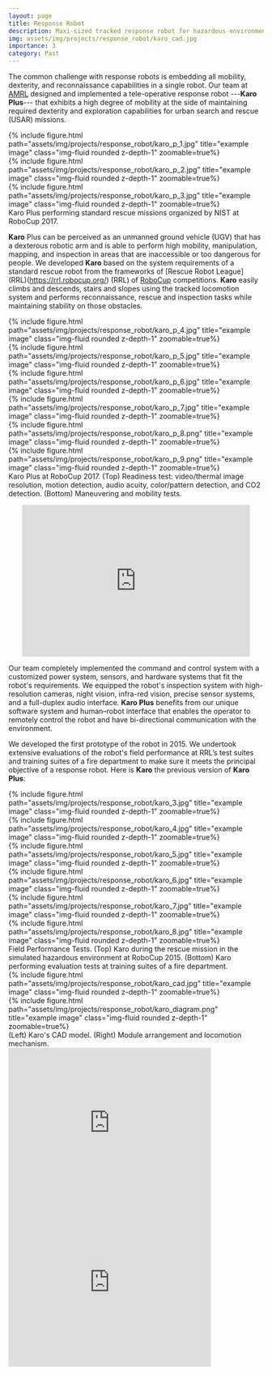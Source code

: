 ```yaml
---
layout: page
title: Response Robot
description: Maxi-sized tracked response robot for hazardous environments
img: assets/img/projects/response_robot/karo_cad.jpg
importance: 3
category: Past
---
```


The common challenge with response robots is embedding all mobility, dexterity, and reconnaissance capabilities in a single robot. Our team at [AMRL](https://mrl-amrl.ir/) designed and implemented a tele-operative response robot ---<b>Karo Plus</b>--- that exhibits a high degree of mobility at the side of maintaining required dexterity and exploration capabilities for urban search and rescue (USAR) missions.


<div class="row">
    <div class="col-sm mt-3 mt-md-0">
        {% include figure.html path="assets/img/projects/response_robot/karo_p_1.jpg" title="example image" class="img-fluid rounded z-depth-1" zoomable=true%}
    </div>
    <div class="col-sm mt-3 mt-md-0">
        {% include figure.html path="assets/img/projects/response_robot/karo_p_2.jpg" title="example image" class="img-fluid rounded z-depth-1" zoomable=true%}
    </div>
    <div class="col-sm mt-3 mt-md-0">
        {% include figure.html path="assets/img/projects/response_robot/karo_p_3.jpg" title="example image" class="img-fluid rounded z-depth-1" zoomable=true%}
    </div>
</div>
<div class="caption">
    Karo Plus performing standard rescue missions organized by NIST at RoboCup 2017.
</div>


<b>Karo</b> Plus can be perceived as an unmanned ground vehicle (UGV) that has a dexterous robotic arm and is able to perform high mobility, manipulation, mapping, and inspection in areas that are inaccessible or too dangerous for people. We developed <b>Karo</b> based on the system requirements of a standard rescue robot from the frameworks of [Rescue Robot League] (RRL)(https://rrl.robocup.org/) (RRL) of [RoboCup](https://www.robocup.org/) competitions. <b>Karo</b> easily climbs and descends, stairs and slopes using the tracked locomotion system and performs reconnaissance, rescue and inspection tasks while maintaining stability on those obstacles.

<div class="row">
    <div class="col-sm mt-3 mt-md-0">
        {% include figure.html path="assets/img/projects/response_robot/karo_p_4.jpg" title="example image" class="img-fluid rounded z-depth-1" zoomable=true%}
    </div>
    <div class="col-sm mt-3 mt-md-0">
        {% include figure.html path="assets/img/projects/response_robot/karo_p_5.jpg" title="example image" class="img-fluid rounded z-depth-1" zoomable=true%}
    </div>
    <div class="col-sm mt-3 mt-md-0">
        {% include figure.html path="assets/img/projects/response_robot/karo_p_6.jpg" title="example image" class="img-fluid rounded z-depth-1" zoomable=true%}
    </div>
</div>
<div class="row">
    <div class="col-sm mt-3 mt-md-0">
        {% include figure.html path="assets/img/projects/response_robot/karo_p_7.jpg" title="example image" class="img-fluid rounded z-depth-1" zoomable=true%}
    </div>
    <div class="col-sm mt-3 mt-md-0">
        {% include figure.html path="assets/img/projects/response_robot/karo_p_8.png" title="example image" class="img-fluid rounded z-depth-1" zoomable=true%}
    </div>
    <div class="col-sm mt-3 mt-md-0">
        {% include figure.html path="assets/img/projects/response_robot/karo_p_9.png" title="example image" class="img-fluid rounded z-depth-1" zoomable=true%}
    </div>
</div>
<div class="caption">
    Karo Plus at RoboCup 2017. (Top) Readiness test: video/thermal image resolution, motion detection, audio acuity, color/pattern detection, and CO2 detection. (Bottom) Maneuvering and mobility tests.
</div>

<p align="center"><iframe width="450" height="300" src="https://www.youtube.com/embed/FIUPeqhwBsg?rel=0" title="YouTube video player" frameborder="0" allow="accelerometer; autoplay; clipboard-write; encrypted-media; gyroscope; picture-in-picture" allowfullscreen></iframe>
</p>

Our team completely implemented the command and control system with a customized power system, sensors, and hardware systems that fit the robot's requirements. We equipped the robot's inspection system with high-resolution cameras, night vision, infra-red vision, precise sensor systems, and a full-duplex audio interface. <b>Karo Plus</b> benefits from our unique software system and human–robot interface that enables the operator to remotely control the robot and have bi-directional communication with the environment.

We developed the first prototype of the robot in 2015. We undertook extensive evaluations of the robot's field performance at RRL’s test suites and training suites of a fire department to make sure it meets the principal objective of a response robot. Here is <b>Karo</b> the previous version of <b>Karo Plus</b>:

<div class="row">
    <div class="col-sm mt-3 mt-md-0">
        {% include figure.html path="assets/img/projects/response_robot/karo_3.jpg" title="example image" class="img-fluid rounded z-depth-1" zoomable=true%}
    </div>
    <div class="col-sm mt-3 mt-md-0">
        {% include figure.html path="assets/img/projects/response_robot/karo_4.jpg" title="example image" class="img-fluid rounded z-depth-1" zoomable=true%}
    </div>
    <div class="col-sm mt-3 mt-md-0">
        {% include figure.html path="assets/img/projects/response_robot/karo_5.jpg" title="example image" class="img-fluid rounded z-depth-1" zoomable=true%}
    </div>
</div>
<div class="row">
    <div class="col-sm mt-3 mt-md-0">
        {% include figure.html path="assets/img/projects/response_robot/karo_6.jpg" title="example image" class="img-fluid rounded z-depth-1" zoomable=true%}
    </div>
    <div class="col-sm mt-3 mt-md-0">
        {% include figure.html path="assets/img/projects/response_robot/karo_7.jpg" title="example image" class="img-fluid rounded z-depth-1" zoomable=true%}
    </div>
    <div class="col-sm mt-3 mt-md-0">
        {% include figure.html path="assets/img/projects/response_robot/karo_8.jpg" title="example image" class="img-fluid rounded z-depth-1" zoomable=true%}
    </div>
</div>
<div class="caption">
    Field Performance Tests. (Top) Karo during the rescue mission in the simulated hazardous environment at RoboCup 2015. (Bottom) Karo performing evaluation tests at training suites of a fire department.
</div>


<div class="row justify-content-sm-center">
    <div class="col-sm-4 mt-3 mt-md-0">
        {% include figure.html path="assets/img/projects/response_robot/karo_cad.jpg" title="example image" class="img-fluid rounded z-depth-1" zoomable=true%}
    </div>
    <div class="col-sm-7 mt-3 mt-md-0">
        {% include figure.html path="assets/img/projects/response_robot/karo_diagram.png" title="example image" class="img-fluid rounded z-depth-1" zoomable=true%}
    </div>
</div>
<div class="caption">
    (Left) Karo's CAD model. (Right) Module arrangement and locomotion mechanism.
</div>


<div class="vimeo-wrapper">
<div class="vimeo-video-1">
<iframe width="400" height="315" src="https://www.youtube.com/embed/V9PUI6NAmOY?rel=0" frameborder="0" allowfullscreen></iframe>
</div>
<div class="vimeo-video-2">
<iframe width="400" height="315" src="https://www.youtube.com/embed/OwPHIbkL20M?rel=0" frameborder="0" allowfullscreen></iframe>
</div>
</div>
